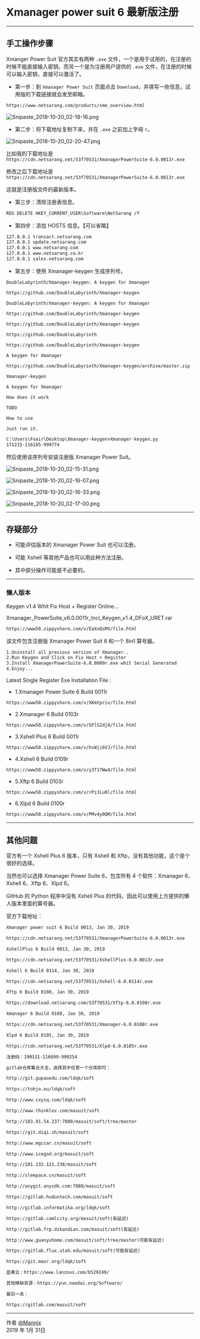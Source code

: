﻿# Xmanager power suit 6 最新版注册

------

## 手工操作步骤

Xmanger Power Suit 官方其实有两种 `.exe` 文件，一个是用于试用的，在注册的时候不能直接输入密钥。而另一个是为注册用户提供的 `.exe` 文件，在注册的时候可以输入密钥，直接可以激活了。

* 第一步：到 `Xmanager Power Suit` 页面点击 `Download`，并填写一些信息，试用版的下载链接就会发至邮箱。

```txt
https://www.netsarang.com/products/xme_overview.html
```

![Snipaste_2018-10-20_02-18-16.png](https://whitecell.io/upload/attach/201810/151_69N9VM8UNHEWZG2.png "Snipaste_2018-10-20_02-18-16.png")

* 第二步：将下载地址复制下来，并在 `.exe` 之前加上字母 `r`。

![Snipaste_2018-10-20_02-20-47.png](https://whitecell.io/upload/attach/201810/151_5RNQ8WT4VD4M3H8.png "Snipaste_2018-10-20_02-20-47.png")

比如我的下载地址是 `https://cdn.netsarang.net/53f70531/XmanagerPowerSuite-6.0.0013r.exe`

修改之后下载地址是 `https://cdn.netsarang.net/53f70531/XmanagerPowerSuite-6.0.0013r.exe`

这就是注册版文件的最新版本。

* 第三步：清除注册表信息。

```txt
REG DELETE HKEY_CURRENT_USER\Software\NetSarang /f
```

* 第四步：添加 HOSTS 信息。【可以省略】

```txt
127.0.0.1 transact.netsarang.com
127.0.0.1 update.netsarang.com
127.0.0.1 www.netsarang.com
127.0.0.1 www.netsarang.co.kr
127.0.0.1 sales.netsarang.com
```

* 第五步：使用 Xmanager-keygen 生成序列号。

```
DoubleLabyrinth/Xmanager-keygen: A keygen for Xmanager

https://github.com/DoubleLabyrinth/Xmanager-keygen

DoubleLabyrinth/Xmanager-keygen: A keygen for Xmanager

https://github.com/DoubleLabyrinth/Xmanager-keygen

https://github.com/DoubleLabyrinth/Xmanager-keygen

https://github.com/DoubleLabyrinth

https://github.com/DoubleLabyrinth/Xmanager-keygen

A keygen for Xmanager

https://github.com/DoubleLabyrinth/Xmanager-keygen/archive/master.zip

Xmanager-keygen

A keygen for Xmanager

How does it work

TODO

How to use

Just run it.
```

```txt
C:\Users\Foair\Desktop\Xmanager-keygen>Xmanager-keygen.py
171215-116185-999774
```

然后使用该序列号安装注册版 Xmanager Power Suit。

![Snipaste_2018-10-20_02-15-31.png](https://whitecell.io/upload/attach/201810/151_VYANXMU5B598UFN.png "Snipaste_2018-10-20_02-15-31.png")

![Snipaste_2018-10-20_02-16-07.png](https://whitecell.io/upload/attach/201810/151_N6PZBGNSE3HRWQ6.png "Snipaste_2018-10-20_02-16-07.png")

![Snipaste_2018-10-20_02-16-33.png](https://whitecell.io/upload/attach/201810/151_NC7JWTY2W7NMHW7.png "Snipaste_2018-10-20_02-16-33.png")

![Snipaste_2018-10-20_02-17-00.png](https://whitecell.io/upload/attach/201810/151_2XYVH4WTMSKXS3Q.png "Snipaste_2018-10-20_02-17-00.png")

---

## 存疑部分

* 可能评估版本的 Xmanager Power Suit 也可以注册。

* 可能 Xshell 等其他产品也可以用此种方法注册。

* 其中部分操作可能是不必要的。

---

### 懒人版本

Keygen v1.4 Whit Fix Host + Register Online...

Xmanager_PowerSuite_v6.0.0011r_Incl_Keygen_v1.4_DFoX_URET.rar

```txt
https://www50.zippyshare.com/v/EaXxQsMV/file.html
```

该文件包含注册版 Xmanager Power Suit 6 和一个 8in1 算号器。

```txt
1.Uninstall all previous version of Xmanager..
2.Run Keygen and Click on Fix Host + Register
3.Install XmanagerPowerSuite-6.0.0009r.exe whit Serial Generated
4.Enjoy...
```

Latest Single Register Exe Installation File :

* 1.Xmanager Power Suite 6 Build 0011r

```txt
https://www50.zippyshare.com/v/XKmtpriv/file.html
```

* 2.Xmanager 6 Build 0103r

```txt
https://www50.zippyshare.com/v/SFlS2dj8/file.html
```

* 3.Xshell Plus 6 Build 0011r

```txt
https://www50.zippyshare.com/v/hsWji6VJ/file.html
```

* 4.Xshell 6 Build 0109r

```txt
https://www50.zippyshare.com/v/y3T17Ww4/file.html
```

* 5.Xftp 6 Build 0103r

```txt
https://www50.zippyshare.com/v/rPzJLu0l/file.html
```

* 6.Xlpd 6 Build 0100r

```txt
https://www50.zippyshare.com/v/PMv4y0QM/file.html
```

---

## 其他问题

官方有一个 Xshell Plus 6 版本，只有 Xshell 和 Xftp，没有其他功能，这个是个很好的选择。

当然也可以选择 Xmanager Power Suite 6，包含所有 4 个软件：Xmanager 6、Xshell 6、Xftp 6、Xlpd 6。

GitHub 的 Python 程序中没有 Xshell Plus 的代码，因此可以使用上方提供的懒人版本里面的算号器。

官方下载地址：

```txt
Xmanager power suit 6 Build 0013, Jan 30, 2019

https://cdn.netsarang.net/53f70531/XmanagerPowerSuite-6.0.0013r.exe

XshellPlus 6 Build 0013, Jan 30, 2019

https://cdn.netsarang.net/53f70531/XshellPlus-6.0.0013r.exe

Xshell 6 Build 0114, Jan 30, 2019

https://cdn.netsarang.net/53f70531/Xshell-6.0.0114r.exe

Xftp 6 Build 0108, Jan 30, 2019

https://download.netsarang.com/53f70531/Xftp-6.0.0108r.exe

Xmanager 6 Build 0108, Jan 30, 2019

https://cdn.netsarang.net/53f70531/Xmanager-6.0.0108r.exe

Xlpd 6 Build 0105, Jan 30, 2019

https://cdn.netsarang.net/53f70531/Xlpd-6.0.0105r.exe

注册码：190131-116699-999254

gitlab仓库集合大全，选择其中任意一个仓库即可：

http://git.gupaoedu.com/ldqk/soft

https://tohjo.eu/ldqk/soft

http://www.cxysq.com/ldqk/soft

http://www.thinklev.com/masuit/soft

http://183.91.54.237:7080/masuit/soft/tree/master

https://git.diqi.sh/masuit/soft

http://www.mgccar.cn/masuit/soft

http://www.icegod.org/masuit/soft

http://101.132.121.238/masuit/soft

http://sleepace.cn/masuit/soft

http://anygit.anysdk.com:7080/masuit/soft

https://gitlab.huduntech.com/masuit/soft

http://gitlab.informatika.org/ldqk/soft

https://gitlab.camlcity.org/masuit/soft(有延迟)

http://gitlab.frp.dzkandian.com/masuit/soft(有延迟)

http://www.guanyuhome.com/masuit/soft/tree/master(可能有延迟)

https://gitlab.flux.utah.edu/masuit/soft(可能有延迟)

https://git.maxr.org/ldqk/soft

蓝奏云：https://www.lanzous.com/b529249/

其他稀缺资源：https://yun.naodai.org/Software/

最后一击：

https://gitlab.com/masuit/soft
```

------

作者 [@Mannix][1]     
2019 年 1月 31日

[1]: http://mannix.top/